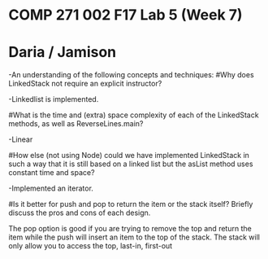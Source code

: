 # COMP 271 002 F17 Lab 5 (Week 7)

# Daria / Jamison

-An understanding of the following concepts and techniques:
#Why does LinkedStack not require an explicit instructor?

-Linkedlist is implemented.

#What is the time and (extra) space complexity of each of the LinkedStack methods, as well as ReverseLines.main?

-Linear

#How else (not using Node) could we have implemented LinkedStack in such a way that it is still based on a linked list but the asList method uses constant time and space?

-Implemented an iterator. 

#Is it better for push and pop to return the item or the stack itself? Briefly discuss the pros and cons of each design.

The pop option is good if you are trying to remove the top and return the item while the push will insert an item to the top of the stack. The stack will only allow you to access the top, last-in, first-out

